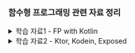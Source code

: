 ### 함수형 프로그래밍 관련 자료 정리


<details>
  <summary>학습 자료1 - FP with Kotlin</summary>

  [[해당 문서는 이 링크의 글을 번역해 정리한 것입니다.](https://doordash.engineering/2022/03/22/how-to-leverage-functional-programming-in-kotlin-to-write-better-cleaner-code/)]

1. 함수형 프로그래밍(FP)이란?
    - 프로그램이 함수의 적용과 조합으로 구성되는 프로그래밍 패러다임
    - **순수 함수, 불변 상태, 함수 조합**이 주요 개념
2. 함수형 프로그래밍(FP)과 명령형 프로그래밍(IP)의 비교
    - 프로그래머의 초점: FP에서는 입력, 출력, 변환에 초점을 맞춤
    - 상태 변경: FP는 **불변 상태**를 사용하며, IP는 가변 상태를 사용
    - 주요 흐름 제어: FP는 함수를 사용하여 데이터를 변환, IP는 루프와 조건문, 함수 호출을 사용
3. Kotlin에서의 함수형 프로그래밍
    - Kotlin은 다중 패러다임 언어로서, 개발자가 FP와 IP를 함께 사용할 수 있음
    - Kotlin은 Java와 완벽하게 호환되므로 Java 객체에도 FP 스타일의 함수를 적용할 수 있음
4. 함수형 프로그래밍 스타일 코드 작성의 이점
    - 부작용이 없는 실행: 순수 함수를 사용하면 예상치 못한 결과를 초래하는 부작용이 없음
    - 기존 함수에 대한 쉬운 반복: 순수 함수를 사용하면 기존 로직을 쉽게 수정하고 확장할 수 있음
    - 테스트 용이성 증가: 순수 함수를 사용하면 입력과 출력이 결정적이므로 테스트 작성이 쉬워짐
5. 함수형 프로그래밍의 단점
    - 호출 스택에 따른 오버헤드: **인라인 함수**를 사용하여 해결 가능
    - 속도 및 메모리 사용 문제: **병렬 처리**를 통해 성능 향상 가능
    - 입출력 작업(I/O) 문제: I/O 작업에서 순수 함수 사용이 어려울 수 있으나, Kotlin은 다중 패러다임 언어로서 적절한 패러다임 선택이 가능함
6. 코틀린을 이용한 FP 활용
    1. 고차 함수(high-order function)와 람다(lambdas)
        1. 코틀린의 함수는 일급 객체로서 변수에 저장하고 함수의 인수 및 반환 값으로 전달할 수 있다.
        2. 람다 표현식은 함수 선언 없이 바로 표현식으로 전달되는 함수이다.
            
            ```kotlin
            
            deliveries.sumOf { delivery -> delivery.customerTip }
            ```
            
    2. 컬렉션 기반 연산
        1. 코틀린은 FP 스타일 계산을 위한 강력한 컬렉션 기반 연산을 제공한다.
        2. 변환, 필터링, 그룹화, 집계 등의 연산이 가능하다.
    3. 코틀린을 이용한 FP 예시
        1. 주어진 배달 목록에서 총 지불 금액이 $10 이상인 것만 반환
            
            ```kotlin
            return deliveries
                .map { delivery -> delivery.basePay + delivery.customerTip }
                .filter { totalPay -> totalPay > 10 }
            ```
            
        2. 고객 팁이 $5 이상인 배달 중 최근 10건의 배달의 대시 ID를 가져오기
            
            ```kotlin
            val result = deliveries
                .filter { it.customerTip > 5 }
                .sortedByDescending { it.dropOffTime }
                .map { it.dasherId }
                .take(10)
            ```
            
        3. 대시 ID 별로 각 시간대별 팁 합계를 계산
            
            ```kotlin
            val result = deliveries
                .groupBy { it.dasherId }
                .mapValues { it.value
                    .groupBy { delivery -> 
                        delivery.dropOffTime.get(Calendar.HOUR_OF_DAY) 
                    }
                    .mapValues { hourToDeliveries -> 
                        hourToDeliveries.value.sumOf { delivery -> 
                            delivery.customerTip
                        }
                    }
                }
            ```
            
</details>



<details>
  <summary>학습 자료2 - Ktor, Kodein, Exposed</summary>

1. 기본적으로 Intellij에서 설정으로 Dependency 추가해서 만들 수 있는 건 동일
2. 다만, Kodein은 따로 설정해줘야 하고 코틀린 버전과 호환되는지 체크 필요
3. DB Config를 현재는 코드상에서 받고 있는데 Ktor에서 권장하는 방식인 application.conf 로 추후 뺄 예정
4. 기본 지식
    - Ktor : Jetbrains 개발, 코루틴을 사용해 비동기 및 논블록킹 지원
    - Kodein : Kotlin으로 작성된 DI Framework
    - Exposed : Kotlin을 위한 ORM
5. 코드는 거의 기본 생성되는 예제 코드 수준에 Kodein만 추가한 상태. 추후 개선 예정

<details>
